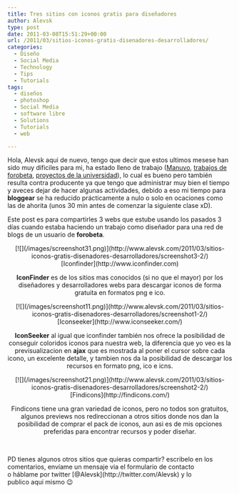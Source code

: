 ```yaml
---
title: Tres sitios con iconos gratis para diseñadores
author: Alevsk
type: post
date: 2011-03-08T15:51:29+00:00
url: /2011/03/sitios-iconos-gratis-disenadores-desarrolladores/
categories:
  - Diseño
  - Social Media
  - Technology
  - Tips
  - Tutorials
tags:
  - diseños
  - photoshop
  - Social Media
  - software libre
  - Solutions
  - Tutorials
  - web

---
```

Hola, Alevsk aqui de nuevo, tengo que decir que estos ultimos mesese han sido muy dificiles para mi, ha estado lleno de trabajo ([Manuvo][1], [trabajos de forobeta][2], [proyectos de la universidad][3]), lo cual es bueno pero también resulta contra producente ya que tengo que administrar muy bien el tiempo y aveces dejar de hacer algunas actividades, debido a eso mi tiempo para **bloggear** se ha reducido prácticamente a nulo o solo en ocaciones como las de ahorita (unos 30 min antes de comenzar la siguiente clase xD).

Este post es para compartirles 3 webs que estube usando los pasados 3 días cuando estaba haciendo un trabajo como diseñador para una red de blogs de un usuario de **forobeta**.

<p style="text-align: center;">
[![](/images/screenshot31.png)](http://www.alevsk.com/2011/03/sitios-iconos-gratis-disenadores-desarrolladores/screenshot3-2/)<br/> [Iconfinder](http://www.iconfinder.com)
</p>
<p style="text-align: center;">
<strong>IconFinder</strong> es de los sitios mas conocidos (si no que el mayor) por los diseñadores y desarrolladores webs para descargar iconos de forma gratuita en formatos png e ico.
</p>
<p style="text-align: center;">
[![](/images/screenshot11.png)](http://www.alevsk.com/2011/03/sitios-iconos-gratis-disenadores-desarrolladores/screenshot1-2/)<br/> [Iconseeker](http://www.iconseeker.com/)
</p>
<p style="text-align: center;">
<strong>IconSeeker</strong> al igual que iconfinder también nos ofrece la posibilidad de conseguir coloridos iconos para nuestra web, la diferencia que yo veo es la previsualizacion en <strong>ajax</strong> que es mostrada al poner el cursor sobre cada icono, un excelente detalle, y tambien nos da la posibilidad de descargar los recursos en formato png, ico e icns.
</p>
<p style="text-align: center;">
[![](/images/screenshot21.png)](http://www.alevsk.com/2011/03/sitios-iconos-gratis-disenadores-desarrolladores/screenshot2-2/)<br/> [Findicons](http://findicons.com/)
</p>
<p style="text-align: center;">
  Findicons tiene una gran variedad de iconos, pero no todos son gratuitos, algunos previews nos redireccionan a otros sitios donde nos dan la posibilidad de comprar el pack de iconos, aun asi es de mis opciones preferidas para encontrar recursos y poder diseñar.
</p>
<p style="text-align: center;">
   
</p>
<p style="text-align: left;">
  PD tienes algunos otros sitios que quieras compartir? escribelo en los comentarios, envíame un mensaje via el formulario de contacto o háblame por twitter [@Alevsk](http://twitter.com/Alevsk) y lo publico aquí mismo 😉
</p>

 [1]: http://manuvoapps.com
 [2]: http://forobeta.com
 [3]: http://cursos.itesm.mx